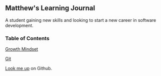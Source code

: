 ## Matthew's Learning Journal

A student gaining new skills and looking to start a new career in software development.


### Table of Contents
[Growth Mindset](https://seasouthern.github.io/learning-journal/Growth-Mindset)

[Git](https://seasouthern.github.io/learning-journal/Git)


[Look me up](https://github.com/SEAsouthern) on Github.
